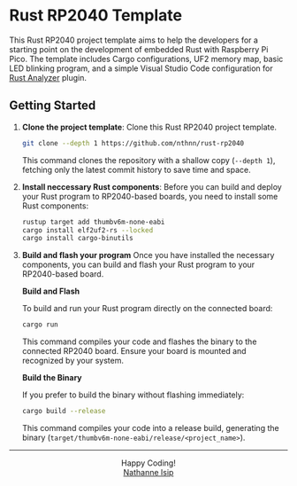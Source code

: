 # Rust RP2040 Template

This Rust RP2040 project template aims to help the developers for a starting point on the development of embedded Rust with Raspberry Pi Pico. The template includes Cargo configurations, UF2 memory map, basic LED blinking program, and a simple Visual Studio Code configuration for [Rust Analyzer](https://code.visualstudio.com/docs/languages/rust) plugin.

## Getting Started

1. **Clone the project template**: Clone this Rust RP2040 project template.

    ```bash
    git clone --depth 1 https://github.com/nthnn/rust-rp2040
    ```

    This command clones the repository with a shallow copy (`--depth 1`), fetching only the latest commit history to save time and space.

2. **Install neccessary Rust components**: Before you can build and deploy your Rust program to RP2040-based boards, you need to install some Rust components:

    ```bash
    rustup target add thumbv6m-none-eabi
    cargo install elf2uf2-rs --locked
    cargo install cargo-binutils
    ```

3. **Build and flash your program** Once you have installed the necessary components, you can build and flash your Rust program to your RP2040-based board.

    **Build and Flash**

    To build and run your Rust program directly on the connected board:

    ```bash
    cargo run
    ```

    This command compiles your code and flashes the binary to the connected RP2040 board. Ensure your board is mounted and recognized by your system.

    **Build the Binary**

    If you prefer to build the binary without flashing immediately:

    ```bash
    cargo build --release
    ```

    This command compiles your code into a release build, generating the binary (`target/thumbv6m-none-eabi/release/<project_name>`).    

---

<p align="center">
    Happy Coding!<br/>
    <a href="https://github.com/nthnn">Nathanne Isip</a>
</p>
